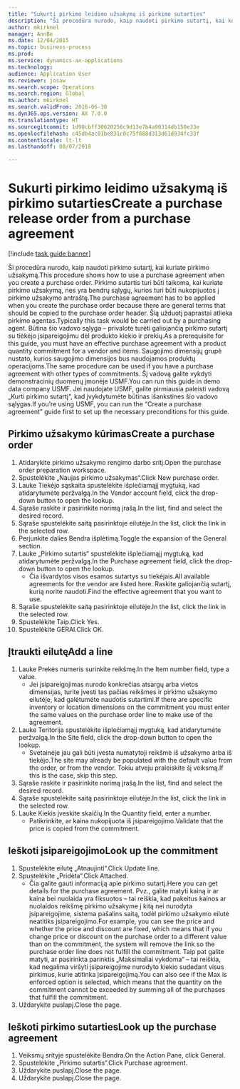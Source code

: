 ```yaml
--- 
title: "Sukurti pirkimo leidimo užsakymą iš pirkimo sutarties"
description: "Ši procedūra nurodo, kaip naudoti pirkimo sutartį, kai kuriate pirkimo užsakymą."
author: mkirknel
manager: AnnBe
ms.date: 12/04/2015
ms.topic: business-process
ms.prod: 
ms.service: dynamics-ax-applications
ms.technology: 
audience: Application User
ms.reviewer: josaw
ms.search.scope: Operations
ms.search.region: Global
ms.author: mkirknel
ms.search.validFrom: 2016-06-30
ms.dyn365.ops.version: AX 7.0.0
ms.translationtype: HT
ms.sourcegitcommit: 1d98cbff30620256c9d13e7b4a90314db150e33e
ms.openlocfilehash: c45db4ac01be831c0c75f888d313d61d934fc33f
ms.contentlocale: lt-lt
ms.lasthandoff: 08/07/2018

---
```

# <a name="create-a-purchase-release-order-from-a-purchase-agreement"></a><span data-ttu-id="a798f-103">Sukurti pirkimo leidimo užsakymą iš pirkimo sutarties</span><span class="sxs-lookup"><span data-stu-id="a798f-103">Create a purchase release order from a purchase agreement</span></span>

[!include [task guide banner](../../includes/task-guide-banner.md)]

<span data-ttu-id="a798f-104">Ši procedūra nurodo, kaip naudoti pirkimo sutartį, kai kuriate pirkimo užsakymą.</span><span class="sxs-lookup"><span data-stu-id="a798f-104">This procedure shows how to use a purchase agreement when you create a purchase order.</span></span> <span data-ttu-id="a798f-105">Pirkimo sutartis turi būti taikoma, kai kuriate pirkimo užsakymą, nes yra bendrų sąlygų, kurios turi būti nukopijuotos į pirkimo užsakymo antraštę.</span><span class="sxs-lookup"><span data-stu-id="a798f-105">The purchase agreement has to be applied when you create the purchase order because there are general terms that should be copied to the purchase order header.</span></span> <span data-ttu-id="a798f-106">Šią užduotį paprastai atlieka pirkimo agentas.</span><span class="sxs-lookup"><span data-stu-id="a798f-106">Typically this task would be carried out by a purchasing agent.</span></span> <span data-ttu-id="a798f-107">Būtina šio vadovo sąlyga – privalote turėti galiojančią pirkimo sutartį su tiėkėjo įsipareigojimu dėl produkto kiekio ir prekių.</span><span class="sxs-lookup"><span data-stu-id="a798f-107">As a prerequisite for this guide, you must have an effective purchase agreement with a product quantity commitment for a vendor and items.</span></span> <span data-ttu-id="a798f-108">Saugojimo dimensijų grupė nustato, kurios saugojimo dimensijos bus naudojamos produktų operacijoms.</span><span class="sxs-lookup"><span data-stu-id="a798f-108">The same procedure can be used if you have a purchase agreement with other types of commitments.</span></span> <span data-ttu-id="a798f-109">Šį vadovą galite vykdyti demonstracinių duomenų įmonėje USMF.</span><span class="sxs-lookup"><span data-stu-id="a798f-109">You can run this guide in demo data company USMF.</span></span> <span data-ttu-id="a798f-110">Jei naudojate USMF, galite pirmiausia paleisti vadovą „Kurti pirkimo sutartį“, kad įvykdytumėte būtinas išankstines šio vadovo sąlygas.</span><span class="sxs-lookup"><span data-stu-id="a798f-110">If you’re using USMF, you can run the “Create a purchase agreement” guide first to set up the necessary preconditions for this guide.</span></span>


## <a name="create-a-purchase-order"></a><span data-ttu-id="a798f-111">Pirkimo užsakymo kūrimas</span><span class="sxs-lookup"><span data-stu-id="a798f-111">Create a purchase order</span></span>
1. <span data-ttu-id="a798f-112">Atidarykite pirkimo užsakymo rengimo darbo sritį.</span><span class="sxs-lookup"><span data-stu-id="a798f-112">Open the purchase order preparation workspace.</span></span>
2. <span data-ttu-id="a798f-113">Spustelėkite „Naujas pirkimo užsakymas“.</span><span class="sxs-lookup"><span data-stu-id="a798f-113">Click New purchase order.</span></span>
3. <span data-ttu-id="a798f-114">Lauke Tiekėjo sąskaita spustelėkite išplečiamąjį mygtuką, kad atidarytumėte peržvalgą.</span><span class="sxs-lookup"><span data-stu-id="a798f-114">In the Vendor account field, click the drop-down button to open the lookup.</span></span>
4. <span data-ttu-id="a798f-115">Sąraše raskite ir pasirinkite norimą įrašą.</span><span class="sxs-lookup"><span data-stu-id="a798f-115">In the list, find and select the desired record.</span></span>
5. <span data-ttu-id="a798f-116">Sąraše spustelėkite saitą pasirinktoje eilutėje.</span><span class="sxs-lookup"><span data-stu-id="a798f-116">In the list, click the link in the selected row.</span></span>
6. <span data-ttu-id="a798f-117">Perjunkite dalies Bendra išplėtimą.</span><span class="sxs-lookup"><span data-stu-id="a798f-117">Toggle the expansion of the General section.</span></span>
7. <span data-ttu-id="a798f-118">Lauke „Pirkimo sutartis“ spustelėkite išplečiamąjį mygtuką, kad atidarytumėte peržvalgą.</span><span class="sxs-lookup"><span data-stu-id="a798f-118">In the Purchase agreement field, click the drop-down button to open the lookup.</span></span>
    * <span data-ttu-id="a798f-119">Čia išvardytos visos esamos sutartys su tiekėjais.</span><span class="sxs-lookup"><span data-stu-id="a798f-119">All available agreements for the vendor are listed here.</span></span> <span data-ttu-id="a798f-120">Raskite galiojančią sutartį, kurią norite naudoti.</span><span class="sxs-lookup"><span data-stu-id="a798f-120">Find the effective agreement that you want to use.</span></span>  
8. <span data-ttu-id="a798f-121">Sąraše spustelėkite saitą pasirinktoje eilutėje.</span><span class="sxs-lookup"><span data-stu-id="a798f-121">In the list, click the link in the selected row.</span></span>
9. <span data-ttu-id="a798f-122">Spustelėkite Taip.</span><span class="sxs-lookup"><span data-stu-id="a798f-122">Click Yes.</span></span>
10. <span data-ttu-id="a798f-123">Spustelėkite GERAI.</span><span class="sxs-lookup"><span data-stu-id="a798f-123">Click OK.</span></span>

## <a name="add-a-line"></a><span data-ttu-id="a798f-124">Įtraukti eilutę</span><span class="sxs-lookup"><span data-stu-id="a798f-124">Add a line</span></span>
1. <span data-ttu-id="a798f-125">Lauke Prekės numeris surinkite reikšmę.</span><span class="sxs-lookup"><span data-stu-id="a798f-125">In the Item number field, type a value.</span></span>
    * <span data-ttu-id="a798f-126">Jei įsipareigojimas nurodo konkrečias atsargų arba vietos dimensijas, turite įvesti tas pačias reikšmes ir pirkimo užsakymo eilutėje, kad galėtumėte naudotis sutartimi.</span><span class="sxs-lookup"><span data-stu-id="a798f-126">If there are specific inventory or location dimensions on the commitment you must enter the same values on the purchase order line to make use of the agreement.</span></span>  
2. <span data-ttu-id="a798f-127">Lauke Teritorija spustelėkite išplečiamąjį mygtuką, kad atidarytumėte peržvalgą.</span><span class="sxs-lookup"><span data-stu-id="a798f-127">In the Site field, click the drop-down button to open the lookup.</span></span>
    * <span data-ttu-id="a798f-128">Svetainėje jau gali būti įvesta numatytoji reikšmė iš užsakymo arba iš tiekėjo.</span><span class="sxs-lookup"><span data-stu-id="a798f-128">The site may already be populated with the default value from the order, or from the vendor.</span></span> <span data-ttu-id="a798f-129">Tokiu atveju praleiskite šį veiksmą.</span><span class="sxs-lookup"><span data-stu-id="a798f-129">If this is the case, skip this step.</span></span>  
3. <span data-ttu-id="a798f-130">Sąraše raskite ir pasirinkite norimą įrašą.</span><span class="sxs-lookup"><span data-stu-id="a798f-130">In the list, find and select the desired record.</span></span>
4. <span data-ttu-id="a798f-131">Sąraše spustelėkite saitą pasirinktoje eilutėje.</span><span class="sxs-lookup"><span data-stu-id="a798f-131">In the list, click the link in the selected row.</span></span>
5. <span data-ttu-id="a798f-132">Lauke Kiekis įveskite skaičių.</span><span class="sxs-lookup"><span data-stu-id="a798f-132">In the Quantity field, enter a number.</span></span>
    * <span data-ttu-id="a798f-133">Patikrinkite, ar kaina nukopijuota iš įsipareigojimo.</span><span class="sxs-lookup"><span data-stu-id="a798f-133">Validate that the price is copied from the commitment.</span></span>  

## <a name="look-up-the-commitment"></a><span data-ttu-id="a798f-134">Ieškoti įsipareigojimo</span><span class="sxs-lookup"><span data-stu-id="a798f-134">Look up the commitment</span></span>
1. <span data-ttu-id="a798f-135">Spustelėkite eilutę „Atnaujinti“.</span><span class="sxs-lookup"><span data-stu-id="a798f-135">Click Update line.</span></span>
2. <span data-ttu-id="a798f-136">Spustelėkite „Pridėta“.</span><span class="sxs-lookup"><span data-stu-id="a798f-136">Click Attached.</span></span>
    * <span data-ttu-id="a798f-137">Čia galite gauti informaciją apie pirkimo sutartį.</span><span class="sxs-lookup"><span data-stu-id="a798f-137">Here you can get details for the purchase agreement.</span></span> <span data-ttu-id="a798f-138">Pvz., galite matyti kainą ir ar kaina bei nuolaida yra fiksuotos – tai reiškia, kad pakeitus kainos ar nuolaidos reikšmę pirkimo užsakyme į kitą nei nurodyta įsipareigojime, sistema pašalins saitą, todėl pirkimo užsakymo eilutė neatitiks įsipareigojimo.</span><span class="sxs-lookup"><span data-stu-id="a798f-138">For example, you can see the price and whether the price and discount are fixed, which means that if you change price or discount on the purchase order to a different value than on the commitment, the system will remove the link so the purchase order line does not fulfill the commitment.</span></span> <span data-ttu-id="a798f-139">Taip pat galite matyti, ar pasirinkta parinktis „Maksimaliai vykdoma“ – tai reiškia, kad negalima viršyti įsipareigojime nurodyto kiekio sudedant visus pirkimus, kurie atitinka įsipareigojimą.</span><span class="sxs-lookup"><span data-stu-id="a798f-139">You can also see if the Max is enforced option is selected, which means that the quantity on the commitment cannot be exceeded by summing all of the purchases that fulfill the commitment.</span></span>  
3. <span data-ttu-id="a798f-140">Uždarykite puslapį.</span><span class="sxs-lookup"><span data-stu-id="a798f-140">Close the page.</span></span>

## <a name="look-up-the-purchase-agreement"></a><span data-ttu-id="a798f-141">Ieškoti pirkimo sutarties</span><span class="sxs-lookup"><span data-stu-id="a798f-141">Look up the purchase agreement</span></span>
1. <span data-ttu-id="a798f-142">Veiksmų srityje spustelėkite Bendra.</span><span class="sxs-lookup"><span data-stu-id="a798f-142">On the Action Pane, click General.</span></span>
2. <span data-ttu-id="a798f-143">Spustelėkite „Pirkimo sutartis“.</span><span class="sxs-lookup"><span data-stu-id="a798f-143">Click Purchase agreement.</span></span>
3. <span data-ttu-id="a798f-144">Uždarykite puslapį.</span><span class="sxs-lookup"><span data-stu-id="a798f-144">Close the page.</span></span>
4. <span data-ttu-id="a798f-145">Uždarykite puslapį.</span><span class="sxs-lookup"><span data-stu-id="a798f-145">Close the page.</span></span>


